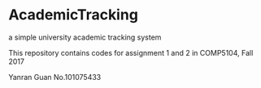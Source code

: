 # AcademicTracking
a simple university academic tracking system

This repository contains codes for assignment 1 and 2 in COMP5104, Fall 2017

Yanran Guan No.101075433
